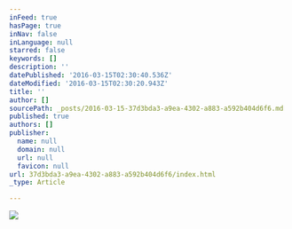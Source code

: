 ```yaml
---
inFeed: true
hasPage: true
inNav: false
inLanguage: null
starred: false
keywords: []
description: ''
datePublished: '2016-03-15T02:30:40.536Z'
dateModified: '2016-03-15T02:30:20.943Z'
title: ''
author: []
sourcePath: _posts/2016-03-15-37d3bda3-a9ea-4302-a883-a592b404d6f6.md
published: true
authors: []
publisher:
  name: null
  domain: null
  url: null
  favicon: null
url: 37d3bda3-a9ea-4302-a883-a592b404d6f6/index.html
_type: Article

---
```

![](https://the-grid-user-content.s3-us-west-2.amazonaws.com/649ba063-881f-4ec6-9800-e52adab3917f.jpg)